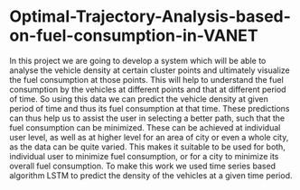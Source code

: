 # Optimal-Trajectory-Analysis-based-on-fuel-consumption-in-VANET
In this project we are going to develop a system which will be able to analyse the vehicle density at certain cluster points and ultimately visualize the fuel consumption at those points. This will help to understand the fuel consumption by the vehicles at different points and that at different period of time. So using this data we can predict the vehicle density at given period of time and thus its fuel consumption at that time. These predictions can thus help us to assist the user in selecting a better path, such that the fuel consumption can be minimized. These can be achieved at individual user level, as well as at higher level for an area of city or even a whole city, as the data can be quite varied. This makes it suitable to be used for both, individual user to minimize fuel consumption, or for a city to minimize its overall fuel consumption. To make this work we used time series based algorithm LSTM to predict the density of the vehicles at a given time period.
